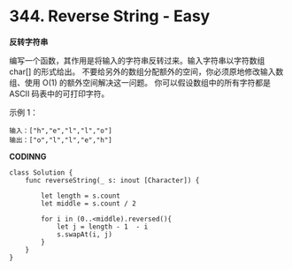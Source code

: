# 344. Reverse String - Easy
**反转字符串**

编写一个函数，其作用是将输入的字符串反转过来。输入字符串以字符数组 char[] 的形式给出。
不要给另外的数组分配额外的空间，你必须原地修改输入数组、使用 O(1) 的额外空间解决这一问题。
你可以假设数组中的所有字符都是 ASCII 码表中的可打印字符。

示例 1：
```
输入：["h","e","l","l","o"]
输出：["o","l","l","e","h"]
```

**CODINNG**

```
class Solution {
    func reverseString(_ s: inout [Character]) {

        let length = s.count
        let middle = s.count / 2

        for i in (0..<middle).reversed(){
            let j = length - 1  - i
            s.swapAt(i, j)
        }
    }
}
```
